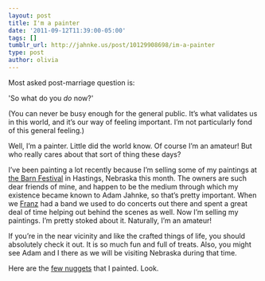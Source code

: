 ```yaml
---
layout: post
title: I'm a painter
date: '2011-09-12T11:39:00-05:00'
tags: []
tumblr_url: http://jahnke.us/post/10129908698/im-a-painter
type: post
author: olivia
---
```


Most asked post-marriage question is:

'So what do you *do* now?'

(You can never be busy enough for the general public. It’s what validates us in this world, and it’s our way of feeling important. I’m not particularly fond of this general feeling.)

Well, I’m a painter. Little did the world know. Of course I’m an amateur! But who really cares about that sort of thing these days?

I’ve been painting a lot recently because I’m selling some of my paintings at [the Barn Festival](http://www.barncandles.com/catalog/barnfestival.php?osCsid=kdaivakl0eavntr54dbs51u430) in Hastings, Nebraska this month. The owners are such dear friends of mine, and happen to be the medium through which my existence became known to Adam Jahnke, so that’s pretty important. When we [Franz](http://thefranzfamily.com/) had a band we used to do concerts out there and spent a great deal of time helping out behind the scenes as well. Now I’m selling my paintings. I’m pretty stoked about it. Naturally, I’m an amateur!

If you’re in the near vicinity and like the crafted things of life, you should absolutely check it out. It is so much fun and full of treats. Also, you might see Adam and I there as we will be visiting Nebraska during that time. 

Here are the [few nuggets](http://www.etsy.com/people/oliviayonk) that I painted. Look. 
